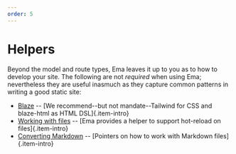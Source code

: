 ```yaml
---
order: 5
---
```

# Helpers

Beyond the model and route types, Ema leaves it up to you as to how to develop your site. The following are not *required* when using Ema; nevertheless they are useful inasmuch as they capture common patterns in writing a good static site:

* [Blaze](guide/helpers/blaze.md) -- [We recommend--but not mandate--Tailwind for CSS and blaze-html as HTML DSL]{.item-intro}
* [Working with files](guide/helpers/filesystem.md) -- [Ema provides a helper to support hot-reload on files]{.item-intro}
* [Converting Markdown](guide/helpers/markdown.md) -- [Pointers on how to work with Markdown files]{.item-intro}